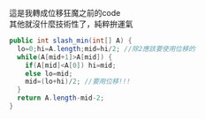 這是我轉成位移狂魔之前的code  
其他就沒什麼技術性了，純粹拚運氣
````java
public int slash_min(int[] A) {
  lo=0;hi=A.length;mid=hi/2; //除2應該要使用位移的
  while(A[mid+1]>A[mid]) {
    if(A[mid]<A[0]) hi=mid;
    else lo=mid;
    mid=(lo+hi)/2; //要用位移!!!
  }
  return A.length-mid-2;
}
````
